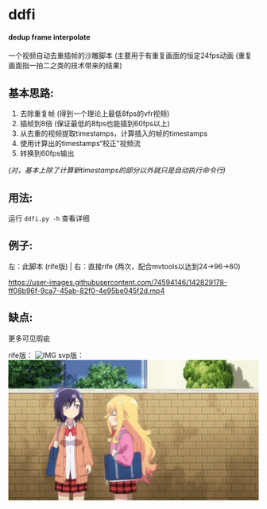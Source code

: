 # ddfi
#### dedup frame interpolate
一个视频自动去重插帧的沙雕脚本 (主要用于有重复画面的恒定24fps动画 (重复画面指一拍二之类的技术带来的结果)

## 基本思路:
1. 去除重复帧 (得到一个理论上最低8fps的vfr视频)
2. 插帧到8倍 (保证最低的8fps也能插到60fps以上)
3. 从去重的视频提取timestamps，计算插入的帧的timestamps
4. 使用计算出的timestamps“校正”视频流
5. 转换到60fps输出

*(对，基本上除了计算新timestamps的部分以外就只是自动执行命令行)*

## 用法:
运行 `ddfi.py -h` 查看详细

## 例子:
左：此脚本 (rife版) | 右：直接rife (两次，配合mvtools以达到24->96->60)

https://user-images.githubusercontent.com/74594146/142829178-ff08b96f-9ca7-45ab-82f0-4e95be045f2d.mp4

## 缺点:
更多可见瑕疵

rife版：
![IMG](https://user-images.githubusercontent.com/74594146/142829294-1b17c073-f587-4e49-8a72-c3c8b4149a53.png)
svp版：
![IMG](https://github.com/Mr-Z-2697/ddfi/blob/main/example/artifacts.webp?raw=true)
